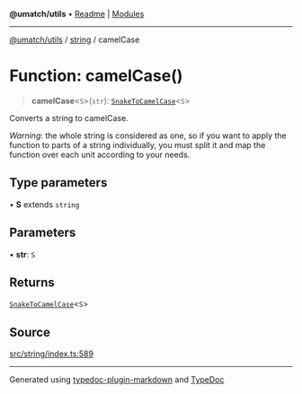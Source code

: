 **@umatch/utils** • [Readme](../../index.md) \| [Modules](../../modules.md)

***

[@umatch/utils](../../modules.md) / [string](../index.md) / camelCase

# Function: camelCase()

> **camelCase**\<`S`\>(`str`): [`SnakeToCamelCase`](../type-aliases/SnakeToCamelCase.md)\<`S`\>

Converts a string to camelCase.

*Warning*: the whole string is considered as one, so if you want to
apply the function to parts of a string individually, you must
split it and map the function over each unit according to your needs.

## Type parameters

• **S** extends `string`

## Parameters

• **str**: `S`

## Returns

[`SnakeToCamelCase`](../type-aliases/SnakeToCamelCase.md)\<`S`\>

## Source

[src/string/index.ts:589](https://github.com/umatch-oficial/utils/blob/f37b7e4/src/string/index.ts#L589)

***

Generated using [typedoc-plugin-markdown](https://www.npmjs.com/package/typedoc-plugin-markdown) and [TypeDoc](https://typedoc.org/)
